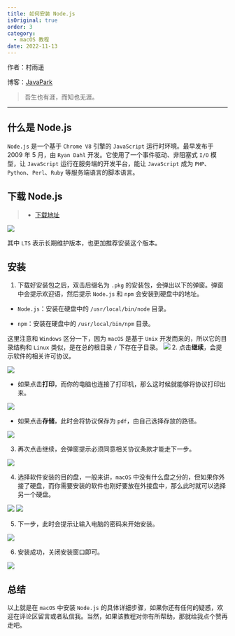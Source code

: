 ```yaml
---
title: 如何安装 Node.js
isOriginal: true
order: 3
category:
  - macOS 教程
date: 2022-11-13
---
```

作者：村雨遥

博客：[JavaPark](https://cunyu1943.github.io/JavaPark)

>   吾生也有涯，而知也无涯。
---
## 什么是 Node.js

`Node.js` 是一个基于 `Chrome V8` 引擎的 `JavaScript` 运行时环境。最早发布于 2009 年 5 月，由 `Ryan Dahl` 开发。它使用了一个事件驱动、非阻塞式 `I/O` 模型，让 `JavaScript` 运行在服务端的开发平台，能让 `JavaScript` 成为 `PHP`、`Python`、`Perl`、`Ruby` 等服务端语言的脚本语言。

## 下载 Node.js

> - [下载地址](https://nodejs.org/zh-cn/)

![](https://img-blog.csdnimg.cn/0c83b3a9dee44dcb9d3998d9d53b0780.png)

其中 `LTS` 表示长期维护版本，也更加推荐安装这个版本。

## 安装

1. 下载好安装包之后，双击后缀名为 `.pkg` 的安装包，会弹出以下的弹窗。弹窗中会提示欢迎语，然后提示 `Node.js` 和 `npm` 会安装到硬盘中的地址。

- `Node.js`：安装在硬盘中的 `/usr/local/bin/node` 目录。

- `npm`：安装在硬盘中的 `/usr/local/bin/npm` 目录。

这里注意和 `Windows` 区分一下，因为 `macOS` 是基于 `Unix` 开发而来的，所以它的目录结构和 `Linux` 类似，是在总的根目录 `/` 下存在子目录。
![](https://img-blog.csdnimg.cn/3f5c380b1b07471684ab25d4e198a33a.png)
2. 点击**继续**，会提示软件的相关许可协议。

![](https://img-blog.csdnimg.cn/b236646d36d644abbbad9586c548c9f9.png)

- 如果点击**打印**，而你的电脑也连接了打印机，那么这时候就能够将协议打印出来。

![](https://img-blog.csdnimg.cn/2e216b16032e48bc975879a6c33e3efa.png)


- 如果点击**存储**，此时会将协议保存为 `pdf`，由自己选择存放的路径。

![](https://img-blog.csdnimg.cn/b36bcb1b70b44b51808d5408ac90e596.png)

3. 再次点击继续，会弹窗提示必须同意相关协议条款才能走下一步。

![](https://img-blog.csdnimg.cn/7a27f66f9663480a8ff67a6306d19f07.png)

4. 选择软件安装的目的盘，一般来讲，`macOS` 中没有什么盘之分的，但如果你外接了硬盘，而你需要安装的软件也刚好要放在外接盘中，那么此时就可以选择另一个硬盘。

![](https://img-blog.csdnimg.cn/ae07eedb1f3c474cabe65a969fdee743.png)
![](https://img-blog.csdnimg.cn/369e9457a1304c64a464fc3fd80d2379.png)

5. 下一步，此时会提示让输入电脑的密码来开始安装。

![](https://img-blog.csdnimg.cn/a2c4610455694c30b7669760c80fe5c7.png)

6. 安装成功，关闭安装窗口即可。

![](https://img-blog.csdnimg.cn/34f899be9c4b472ca820ff95e61c821f.png)

## 总结
以上就是在 `macOS` 中安装 `Node.js` 的具体详细步骤，如果你还有任何的疑惑，欢迎在评论区留言或者私信我。当然，如果该教程对你有所帮助，那就给我点个赞再走吧。








